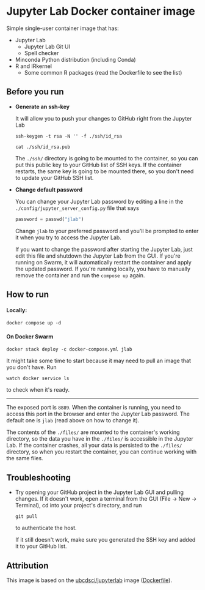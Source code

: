 # Jupyter Lab Docker container image

Simple single-user container image that has:

- Jupyter Lab
  * Jupyter Lab Git UI
  * Spell checker
- Minconda Python distribution (including Conda)
- R and IRkernel
  - Some common R packages (read the Dockerfile to see the list)

## Before you run

- **Generate an ssh-key** 
  
  It will allow you to push your changes to GitHub right from the Jupyter Lab
  
  ```
  ssh-keygen -t rsa -N '' -f ./ssh/id_rsa
  ```
  
  ```
  cat ./ssh/id_rsa.pub
  ```
  
  The `./ssh/` directory is going to be mounted to the container, so you can put this public key to your GitHub list of SSH keys. If the container restarts, the same key is going to be mounted there, so you don't need to update your GitHub SSH list. 

- **Change default password**
  
  You can change your Jupyter Lab password by editing a line in the `./config/jupyter_server_config.py` file that says 
  
  ```python
  password = passwd("jlab")
  ```
  
  Change `jlab` to your preferred password and you'll be prompted to enter it when you try to access the Jupyter Lab.
  
  If you want to change the password after starting the Jupyter Lab, just edit this file and shutdown the Jupyter Lab from the GUI. If you're running on Swarm, it will automatically restart the container and apply the updated password. If you're running locally, you have to manually remove the container and run the `compose up` again.

## How to run

#### Locally:

```
docker compose up -d
```

#### On Docker Swarm

```
docker stack deploy -c docker-compose.yml jlab
```

It might take some time to start because it may need to pull an image that you don't have. Run

```
watch docker service ls
```

to check when it's ready.

---

The exposed port is `8889`. When the container is running, you need to access this port in the browser and enter the Jupyter Lab password. The default one is `jlab` (read above on how to change it).

The contents of the `./files/` are mounted to the container's working directory, so the data you have in the `./files/` is accessible in the Jupyter Lab. If the container crashes, all your data is persisted to the `./files/` directory, so when you restart the container, you can continue working with the same files.

## Troubleshooting

- Try opening your GitHub project in the Jupyter Lab GUI and pulling changes. If it doesn't work, open a terminal from the GUI (File → New → Terminal), cd into your project's directory, and run
  
  ```
  git pull
  ```
  
  to authenticate the host.
  
  If it still doesn't work, make sure you generated the SSH key and added it to your GitHub list.

## Attribution

This image is based on the [ubcdsci/jupyterlab](https://hub.docker.com/r/ubcdsci/jupyterlab) image ([Dockerfile](https://github.com/UBC-DSCI/jupyterlab/blob/main/Dockerfile)).
